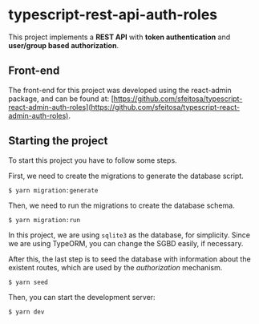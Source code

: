# typescript-rest-api-auth-roles

This project implements a **REST API** with **token authentication** and **user/group based authorization**.

## Front-end

The front-end for this project was developed using the react-admin package, and can be found at: [https://github.com/sfeitosa/typescript-react-admin-auth-roles](https://github.com/sfeitosa/typescript-react-admin-auth-roles).

## Starting the project

To start this project you have to follow some steps.

First, we need to create the migrations to generate the database script.

```console
$ yarn migration:generate
``` 


Then, we need to run the migrations to create the database schema. 

```console
$ yarn migration:run
```

In this project, we are using `sqlite3` as the database, for simplicity. Since we are using TypeORM, you can change the SGBD easily, if necessary. 

After this, the last step is to seed the database with information about the existent routes, which are used by the *authorization* mechanism. 

```console
$ yarn seed
```

Then, you can start the development server:

```console
$ yarn dev
```
